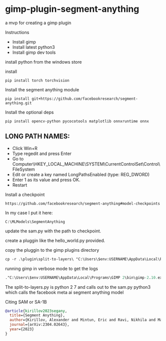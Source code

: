 # gimp-plugin-segment-anything
a mvp for creating a gimp plugin

Instructions
* Install gimp
* Install latest python3
* Install gimp dev tools

install python from the windows store

install
```
pip install torch torchvision
```


Install the segment anything module
```
pip install git+https://github.com/facebookresearch/segment-anything.git
```

Install the optional deps
```
pip install opencv-python pycocotools matplotlib onnxruntime onnx
```

## LONG PATH NAMES:

* Click Win+R
* Type regedit and press Enter
* Go to Computer\HKEY_LOCAL_MACHINE\SYSTEM\CurrentControlSet\Control\FileSystem
* Edit or create a key named LongPathsEnabled (type: REG_DWORD)
* Enter 1 as its value and press OK.
* Restart


Install a checkpoint
```
https://github.com/facebookresearch/segment-anything#model-checkpoints
```

In my case I put it here:
```
C:\MLModels\SegmentAnything
```




update the sam.py with the path to checkpoint.


create a pluggin like the hello_world.py provided.

copy the pluggin to the gimp plugins directory

```ps
cp -r .\plugin\split-to-layers\ "C:\Users\$env:USERNAME\AppData\Local\Programs\GIMP 2\lib\gimp\2.0\plug-ins\"
```


running gimp in verbose mode to get the logs
```ps
."C:\Users\$env:USERNAME\AppData\Local\Programs\GIMP 2\bin\gimp-2.10.exe" --verbose
```

The split-to-layers.py is python 2 7 and calls out to the sam.py python3 which calls the facebook meta ai segment anything model

Citing SAM or SA-1B
```BibTeX 
@article{kirillov2023segany,
  title={Segment Anything},
  author={Kirillov, Alexander and Mintun, Eric and Ravi, Nikhila and Mao, Hanzi and Rolland, Chloe and Gustafson, Laura and Xiao, Tete and Whitehead, Spencer and Berg, Alexander C. and Lo, Wan-Yen and Doll{\'a}r, Piotr and Girshick, Ross},
  journal={arXiv:2304.02643},
  year={2023}
}
```